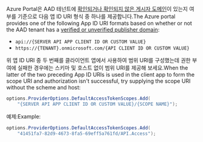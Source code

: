 <span data-ttu-id="3a17a-101">Azure Portal은 AAD 테넌트에 [확인되거나 확인되지 않은 게시자 도메인](/azure/active-directory/develop/howto-configure-publisher-domain)이 있는지 여부를 기준으로 다음 앱 ID URI 형식 중 하나를 제공합니다.</span><span class="sxs-lookup"><span data-stu-id="3a17a-101">The Azure portal provides one of the following App ID URI formats based on whether or not the AAD tenant has a [verified or unverified publisher domain](/azure/active-directory/develop/howto-configure-publisher-domain):</span></span>

* `api://{SERVER API APP CLIENT ID OR CUSTOM VALUE}`
* `https://{TENANT}.onmicrosoft.com/{API CLIENT ID OR CUSTOM VALUE}`

<span data-ttu-id="3a17a-102">위 앱 ID URI 중 두 번째를 클라이언트 앱에서 사용하여 범위 URI를 구성했는데 권한 부여에 실패한 경우에는 스키마 및 호스트 없이 범위 URI를 제공해 보세요.</span><span class="sxs-lookup"><span data-stu-id="3a17a-102">When the latter of the two preceding App ID URIs is used in the client app to form the scope URI and authorization isn't successful, try supplying the scope URI without the scheme and host:</span></span>

```csharp
options.ProviderOptions.DefaultAccessTokenScopes.Add(
    "{SERVER API APP CLIENT ID OR CUSTOM VALUE}/{SCOPE NAME}");
```

<span data-ttu-id="3a17a-103">예제:</span><span class="sxs-lookup"><span data-stu-id="3a17a-103">Example:</span></span>

```csharp
options.ProviderOptions.DefaultAccessTokenScopes.Add(
    "41451fa7-82d9-4673-8fa5-69eff5a761fd/API.Access");
```
